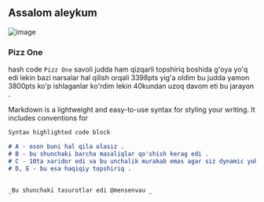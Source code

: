 ## Assalom aleykum 

![image](https://user-images.githubusercontent.com/58214867/154840414-b8ac4c9a-ca2c-4a64-a413-dd3628c84234.png)

### Pizz One 


hash code `Pizz One` savoli judda ham qizqarli topshiriq boshida g'oya yo'q edi lekin bazi narsalar hal qilish orqali 3398pts yig'a oldim bu judda yamon 3800pts ko'p ishlaganlar ko'rdim lekin 40kundan uzoq davom eti bu jarayon . 
 


Markdown is a lightweight and easy-to-use syntax for styling your writing. It includes conventions for

```markdown
Syntax highlighted code block

# A - oson buni hal qila olasiz . 
# B - bu shunchaki barcha masaliqlar qo'shish kerag edi . 
# C - 10ta xaridor edi va bu unchalik murakab emas agar siz dynamic yoki recursiv funksiya yoz olsangiz . 
# D, E - bu esa haqiqiy topshiriq . 
 
 
_Bu shunchaki tasurotlar edi @mensenvau _ 
